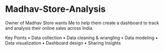 # Madhav-Store-Analysis
Owner of Madhav Store wants Me to help them create a dashboard to track and analysis their online sales across India.

Key Points 
• Data collection 
• Data cleaning & wrangling 
• Data modeling 
• Data visualization 
• Dashboard design 
• Sharing Insights
